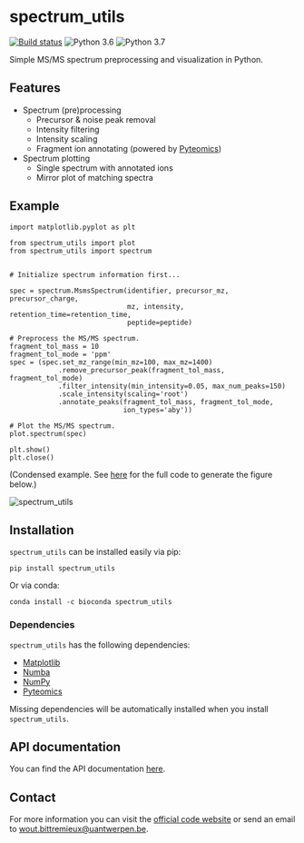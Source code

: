 # spectrum_utils

[![Build status](https://travis-ci.org/bittremieux/spectrum_utils.svg?master)](https://travis-ci.org/bittremieux/spectrum_utils)
![Python 3.6](https://img.shields.io/badge/python-3.6-brightgreen.svg)
![Python 3.7](https://img.shields.io/badge/python-3.7-brightgreen.svg)

Simple MS/MS spectrum preprocessing and visualization in Python.

## Features

- Spectrum (pre)processing
	- Precursor & noise peak removal
	- Intensity filtering
	- Intensity scaling
	- Fragment ion annotating (powered by [Pyteomics](https://pyteomics.readthedocs.io/))
- Spectrum plotting
	- Single spectrum with annotated ions
	- Mirror plot of matching spectra

## Example

```
import matplotlib.pyplot as plt

from spectrum_utils import plot
from spectrum_utils import spectrum


# Initialize spectrum information first...

spec = spectrum.MsmsSpectrum(identifier, precursor_mz, precursor_charge,
                             mz, intensity, retention_time=retention_time,
                             peptide=peptide)

# Preprocess the MS/MS spectrum.
fragment_tol_mass = 10
fragment_tol_mode = 'ppm'
spec = (spec.set_mz_range(min_mz=100, max_mz=1400)
            .remove_precursor_peak(fragment_tol_mass, fragment_tol_mode)
            .filter_intensity(min_intensity=0.05, max_num_peaks=150)
            .scale_intensity(scaling='root')
            .annotate_peaks(fragment_tol_mass, fragment_tol_mode,
                            ion_types='aby'))

# Plot the MS/MS spectrum.
plot.spectrum(spec)

plt.show()
plt.close()
```
(Condensed example. See [here](https://github.com/bittremieux/spectrum_utils/blob/master/notebooks/quickstart.ipynb) for the full code to generate the figure below.)

![spectrum_utils](spectrum_utils.png)

## Installation

`spectrum_utils` can be installed easily via pip:

```pip install spectrum_utils```

Or via conda:

```conda install -c bioconda spectrum_utils```

### Dependencies

`spectrum_utils` has the following dependencies:

- [Matplotlib](https://matplotlib.org/)
- [Numba](http://numba.pydata.org/)
- [NumPy](https://www.numpy.org/)
- [Pyteomics](https://pyteomics.readthedocs.io/)

Missing dependencies will be automatically installed when you install `spectrum_utils`.

## API documentation

You can find the API documentation [here](https://spectrum-utils.readthedocs.io/).

## Contact

For more information you can visit the [official code website](https://github.com/bittremieux/spectrum_utils/) or send an email to <wout.bittremieux@uantwerpen.be>.
